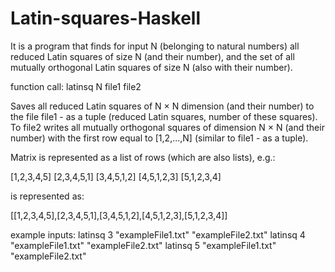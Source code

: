 # Latin-squares-Haskell
It is a program that finds for input N (belonging to natural numbers) all reduced Latin squares of size N (and their number), and the set of all mutually orthogonal Latin squares of size N (also with their number).

function call: latinsq N file1 file2

Saves all reduced Latin squares of N × N dimension (and their number) to the file file1 - as a tuple (reduced Latin squares, number of these squares).
To file2 writes all mutually orthogonal squares of dimension N × N (and their number) with the first row equal to [1,2,...,N] (similar to file1 - as a tuple).


Matrix is represented as a list of rows (which are also lists), e.g.:

[1,2,3,4,5]
[2,3,4,5,1]
[3,4,5,1,2]
[4,5,1,2,3]
[5,1,2,3,4]

is represented as:

[[1,2,3,4,5],[2,3,4,5,1],[3,4,5,1,2],[4,5,1,2,3],[5,1,2,3,4]]


example inputs:
latinsq 3 "exampleFile1.txt" "exampleFile2.txt"
latinsq 4 "exampleFile1.txt" "exampleFile2.txt"
latinsq 5 "exampleFile1.txt" "exampleFile2.txt"
